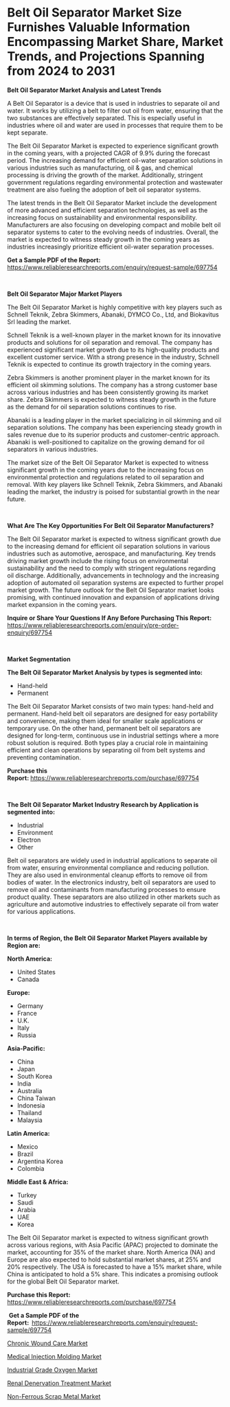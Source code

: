 <p><h1>Belt Oil Separator Market Size Furnishes Valuable Information Encompassing Market Share, Market Trends, and Projections Spanning from 2024 to 2031</h1></p><p><strong>Belt Oil Separator Market Analysis and Latest Trends</strong></p>
<p><p>A Belt Oil Separator is a device that is used in industries to separate oil and water. It works by utilizing a belt to filter out oil from water, ensuring that the two substances are effectively separated. This is especially useful in industries where oil and water are used in processes that require them to be kept separate.</p><p>The Belt Oil Separator Market is expected to experience significant growth in the coming years, with a projected CAGR of 9.9% during the forecast period. The increasing demand for efficient oil-water separation solutions in various industries such as manufacturing, oil & gas, and chemical processing is driving the growth of the market. Additionally, stringent government regulations regarding environmental protection and wastewater treatment are also fueling the adoption of belt oil separator systems.</p><p>The latest trends in the Belt Oil Separator Market include the development of more advanced and efficient separation technologies, as well as the increasing focus on sustainability and environmental responsibility. Manufacturers are also focusing on developing compact and mobile belt oil separator systems to cater to the evolving needs of industries. Overall, the market is expected to witness steady growth in the coming years as industries increasingly prioritize efficient oil-water separation processes.</p></p>
<p><strong>Get a Sample PDF of the Report:&nbsp;</strong> <a href="https://www.reliableresearchreports.com/enquiry/request-sample/697754">https://www.reliableresearchreports.com/enquiry/request-sample/697754</a></p>
<p>&nbsp;</p>
<p><strong>Belt Oil Separator Major Market Players</strong></p>
<p><p>The Belt Oil Separator Market is highly competitive with key players such as Schnell Teknik, Zebra Skimmers, Abanaki, DYMCO Co., Ltd, and Biokavitus Srl leading the market. </p><p>Schnell Teknik is a well-known player in the market known for its innovative products and solutions for oil separation and removal. The company has experienced significant market growth due to its high-quality products and excellent customer service. With a strong presence in the industry, Schnell Teknik is expected to continue its growth trajectory in the coming years.</p><p>Zebra Skimmers is another prominent player in the market known for its efficient oil skimming solutions. The company has a strong customer base across various industries and has been consistently growing its market share. Zebra Skimmers is expected to witness steady growth in the future as the demand for oil separation solutions continues to rise.</p><p>Abanaki is a leading player in the market specializing in oil skimming and oil separation solutions. The company has been experiencing steady growth in sales revenue due to its superior products and customer-centric approach. Abanaki is well-positioned to capitalize on the growing demand for oil separators in various industries.</p><p>The market size of the Belt Oil Separator Market is expected to witness significant growth in the coming years due to the increasing focus on environmental protection and regulations related to oil separation and removal. With key players like Schnell Teknik, Zebra Skimmers, and Abanaki leading the market, the industry is poised for substantial growth in the near future.</p></p>
<p>&nbsp;</p>
<p><strong>What Are The Key Opportunities For Belt Oil Separator Manufacturers?</strong></p>
<p><p>The Belt Oil Separator market is expected to witness significant growth due to the increasing demand for efficient oil separation solutions in various industries such as automotive, aerospace, and manufacturing. Key trends driving market growth include the rising focus on environmental sustainability and the need to comply with stringent regulations regarding oil discharge. Additionally, advancements in technology and the increasing adoption of automated oil separation systems are expected to further propel market growth. The future outlook for the Belt Oil Separator market looks promising, with continued innovation and expansion of applications driving market expansion in the coming years.</p></p>
<p><strong>Inquire or Share Your Questions If Any Before Purchasing This Report:</strong> <a href="https://www.reliableresearchreports.com/enquiry/pre-order-enquiry/697754">https://www.reliableresearchreports.com/enquiry/pre-order-enquiry/697754</a></p>
<p>&nbsp;</p>
<p><strong>Market Segmentation</strong></p>
<p><strong>The Belt Oil Separator Market Analysis by types is segmented into:</strong></p>
<p><ul><li>Hand-held</li><li>Permanent</li></ul></p>
<p><p>The Belt Oil Separator Market consists of two main types: hand-held and permanent. Hand-held belt oil separators are designed for easy portability and convenience, making them ideal for smaller scale applications or temporary use. On the other hand, permanent belt oil separators are designed for long-term, continuous use in industrial settings where a more robust solution is required. Both types play a crucial role in maintaining efficient and clean operations by separating oil from belt systems and preventing contamination.</p></p>
<p><strong>Purchase this Report:&nbsp;</strong><a href="https://www.reliableresearchreports.com/purchase/697754">https://www.reliableresearchreports.com/purchase/697754</a></p>
<p>&nbsp;</p>
<p><strong>The Belt Oil Separator Market Industry Research by Application is segmented into:</strong></p>
<p><ul><li>Industrial</li><li>Environment</li><li>Electron</li><li>Other</li></ul></p>
<p><p>Belt oil separators are widely used in industrial applications to separate oil from water, ensuring environmental compliance and reducing pollution. They are also used in environmental cleanup efforts to remove oil from bodies of water. In the electronics industry, belt oil separators are used to remove oil and contaminants from manufacturing processes to ensure product quality. These separators are also utilized in other markets such as agriculture and automotive industries to effectively separate oil from water for various applications.</p></p>
<p>&nbsp;</p>
<p><strong>In terms of Region, the Belt Oil Separator Market Players available by Region are:</strong></p>
<p>
    <p> <strong> North America: </strong>
        <ul>
            <li>United States</li>
            <li>Canada</li>
        </ul>
        </p> 
    <p> <strong> Europe: </strong>
        <ul>
            <li>Germany</li>
            <li>France</li>
            <li>U.K.</li>
            <li>Italy</li>
            <li>Russia</li>
        </ul>
        </p> 
    <p> <strong> Asia-Pacific: </strong>
        <ul>
            <li>China</li>
            <li>Japan</li>
            <li>South Korea</li>
            <li>India</li>
            <li>Australia</li>
            <li>China Taiwan</li>
            <li>Indonesia</li>
            <li>Thailand</li>
            <li>Malaysia</li>
        </ul>
        </p> 
    <p> <strong> Latin America: </strong>
        <ul>
            <li>Mexico</li>
            <li>Brazil</li>
            <li>Argentina Korea</li>
            <li>Colombia</li>
        </ul>
        </p> 
    <p> <strong> Middle East & Africa: </strong>
        <ul>
            <li>Turkey</li>
            <li>Saudi</li>
            <li>Arabia</li>
            <li>UAE</li>
            <li>Korea</li>
        </ul>
    </p>
    </p>
<p><p>The Belt Oil Separator market is expected to witness significant growth across various regions, with Asia Pacific (APAC) projected to dominate the market, accounting for 35% of the market share. North America (NA) and Europe are also expected to hold substantial market shares, at 25% and 20% respectively. The USA is forecasted to have a 15% market share, while China is anticipated to hold a 5% share. This indicates a promising outlook for the global Belt Oil Separator market.</p></p>
<p><strong>Purchase this Report: </strong><a href="https://www.reliableresearchreports.com/purchase/697754">https://www.reliableresearchreports.com/purchase/697754</a></p>
<p>&nbsp;<strong>Get a Sample PDF of the Report:&nbsp;&nbsp;</strong><a href="https://www.reliableresearchreports.com/enquiry/request-sample/697754">https://www.reliableresearchreports.com/enquiry/request-sample/697754</a></p>
<p><strong></strong></p>
<p><p><a href="https://medium.com/@jhonwin654/chronic-wound-care-market-trends-and-market-analysis-forecasted-for-period-2024-2031-2ac18d9292d4">Chronic Wound Care Market</a></p><p><a href="https://medium.com/@jhonwin654/medical-injection-molding-market-insights-into-market-cagr-market-trends-and-growth-strategies-14843d9a9e36">Medical Injection Molding Market</a></p><p><a href="https://github.com/Chiragrp22/Market-Research-Report-List-3/blob/main/industrial-grade-oxygen-market.md">Industrial Grade Oxygen Market</a></p><p><a href="https://medium.com/p/723fbe9ef461/edit">Renal Denervation Treatment Market</a></p><p><a href="https://github.com/Sherrillcrooksxa8i18ucf2m/Market-Research-Report-List-1/blob/main/non-ferrous-scrap-metal-market.md">Non-Ferrous Scrap Metal Market</a></p></p>